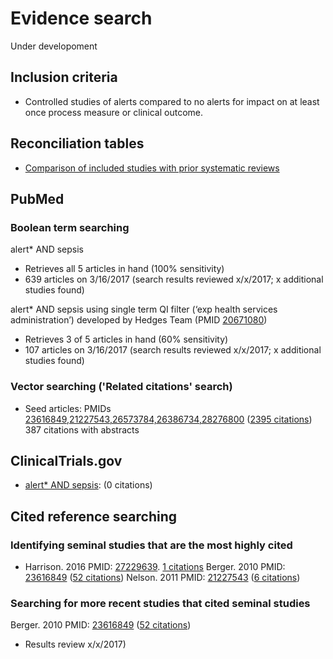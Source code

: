 # Evidence search
Under developoment
## Inclusion criteria
* Controlled studies of alerts compared to no alerts for impact on at least once process measure or clinical outcome.

## Reconciliation tables
* [Comparison of included studies with prior systematic reviews](../../tree/master/reconciliation-tables/)

## PubMed
### Boolean term searching
alert\* AND sepsis
* Retrieves all 5 articles in hand (100% sensitivity)
* 639 articles on 3/16/2017 (search results reviewed x/x/2017; x additional studies found)

alert\* AND sepsis using single term QI filter (‘exp health services administration’) developed by Hedges Team (PMID [20671080](https://pubmed.gov/20671080))
* Retrieves 3 of 5 articles in hand (60% sensitivity)
* 107 articles on 3/16/2017 (search results reviewed x/x/2017; x additional studies found)

### Vector searching ('Related citations' search)
* Seed articles: PMIDs [23616849,21227543,26573784,26386734,28276800](https://www.ncbi.nlm.nih.gov/pubmed/?term=23616849+21227543+26573784+26386734+28276800) ([2395 citations](https://www.ncbi.nlm.nih.gov/pubmed?linkname=pubmed_pubmed&from_uid=15570651,12809961,10743823,22970658,18557165,24183364,24526247)) 387 citations with abstracts

## ClinicalTrials.gov
* [alert\* AND sepsis](https://clinicaltrials.gov/ct2/results?term=alert*+AND+sepsis&Search=Search): (0 citations)

## Cited reference searching

### Identifying seminal studies that are the most highly cited
- Harrison. 2016 PMID: [27229639](https://pubmed.gov/27229639). [1 citations](https://scholar.google.com/scholar?cites=17999757368519427431&as_sdt=2005&sciodt=0,5&hl=en)
Berger. 2010 PMID: [23616849](https://pubmed.gov/23616849) ([52 citations](https://scholar.google.com/scholar?cites=8941366952016817028&as_sdt=2005&sciodt=0,5&hl=en))
Nelson. 2011 PMID: [21227543](https://pubmed.gov/21227543) ([6 citations](https://scholar.google.com/scholar?cites=5781383157606490403&as_sdt=2005&sciodt=0,5&hl=en))

### Searching for more recent studies that cited seminal studies
Berger. 2010 PMID: [23616849](https://pubmed.gov/23616849) ([52 citations](https://scholar.google.com/scholar?cites=8941366952016817028&as_sdt=2005&sciodt=0,5&hl=en))
 - Results review x/x/2017)


